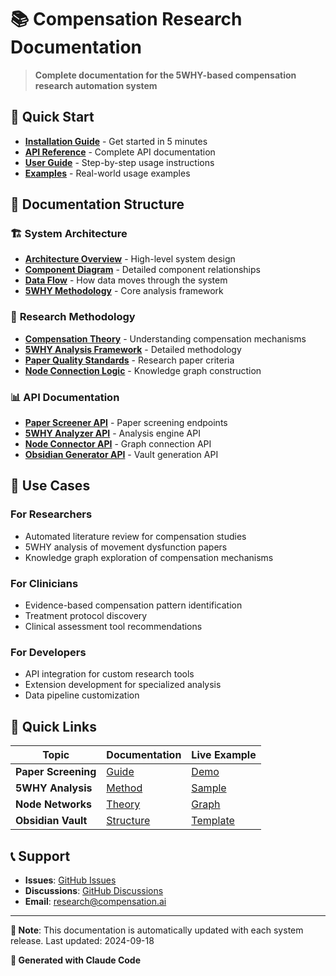 # 📚 Compensation Research Documentation

> **Complete documentation for the 5WHY-based compensation research automation system**

## 🚀 Quick Start

- **[Installation Guide](installation.md)** - Get started in 5 minutes
- **[API Reference](api/README.md)** - Complete API documentation
- **[User Guide](user-guide/README.md)** - Step-by-step usage instructions
- **[Examples](examples/README.md)** - Real-world usage examples

## 📖 Documentation Structure

### 🏗️ **System Architecture**
- **[Architecture Overview](architecture/system-overview.md)** - High-level system design
- **[Component Diagram](architecture/components.md)** - Detailed component relationships
- **[Data Flow](architecture/data-flow.md)** - How data moves through the system
- **[5WHY Methodology](research/5why-framework.md)** - Core analysis framework


### 🔬 **Research Methodology**
- **[Compensation Theory](research/compensation-theory.md)** - Understanding compensation mechanisms
- **[5WHY Analysis Framework](research/5why-framework.md)** - Detailed methodology
- **[Paper Quality Standards](research/quality-standards.md)** - Research paper criteria
- **[Node Connection Logic](research/node-connections.md)** - Knowledge graph construction

### 📊 **API Documentation**
- **[Paper Screener API](api/paper-screener.md)** - Paper screening endpoints
- **[5WHY Analyzer API](api/why-analyzer.md)** - Analysis engine API
- **[Node Connector API](api/node-connector.md)** - Graph connection API
- **[Obsidian Generator API](api/obsidian-generator.md)** - Vault generation API

## 🎯 **Use Cases**

### **For Researchers**
- Automated literature review for compensation studies
- 5WHY analysis of movement dysfunction papers
- Knowledge graph exploration of compensation mechanisms

### **For Clinicians**
- Evidence-based compensation pattern identification
- Treatment protocol discovery
- Clinical assessment tool recommendations

### **For Developers**
- API integration for custom research tools
- Extension development for specialized analysis
- Data pipeline customization

## 🔗 **Quick Links**

| Topic | Documentation | Live Example |
|-------|---------------|--------------|
| **Paper Screening** | [Guide](user-guide/paper-screening.md) | [Demo](examples/paper-screening-demo.md) |
| **5WHY Analysis** | [Method](research/5why-framework.md) | [Sample](examples/5why-analysis-sample.md) |
| **Node Networks** | [Theory](research/node-connections.md) | [Graph](examples/network-visualization.md) |
| **Obsidian Vault** | [Structure](user-guide/obsidian-vault.md) | [Template](examples/vault-template.md) |

## 📞 **Support**

- **Issues**: [GitHub Issues](https://github.com/your-username/compensation-research/issues)
- **Discussions**: [GitHub Discussions](https://github.com/your-username/compensation-research/discussions)
- **Email**: research@compensation.ai

---

**📝 Note**: This documentation is automatically updated with each system release. Last updated: 2024-09-18

**🤖 Generated with Claude Code**